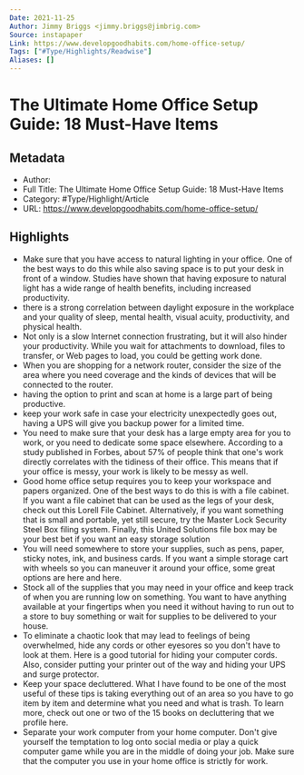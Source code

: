 ```yaml
---
Date: 2021-11-25
Author: Jimmy Briggs <jimmy.briggs@jimbrig.com>
Source: instapaper
Link: https://www.developgoodhabits.com/home-office-setup/
Tags: ["#Type/Highlights/Readwise"]
Aliases: []
---
```

# The Ultimate Home Office Setup Guide: 18 Must-Have Items

## Metadata
- Author: 
- Full Title: The Ultimate Home Office Setup Guide: 18 Must-Have Items
- Category: #Type/Highlight/Article
- URL: https://www.developgoodhabits.com/home-office-setup/

## Highlights
- Make sure that you have access to natural lighting in your office. One of the best ways to do this while also saving space is to put your desk in front of a window. Studies have shown that having exposure to natural light has a wide range of health benefits, including increased productivity.
- there is a strong correlation between daylight exposure in the workplace and your quality of sleep, mental health, visual acuity, productivity, and physical health.
- Not only is a slow Internet connection frustrating, but it will also hinder your productivity. While you wait for attachments to download, files to transfer, or Web pages to load, you could be getting work done.
- When you are shopping for a network router, consider the size of the area where you need coverage and the kinds of devices that will be connected to the router.
- having the option to print and scan at home is a large part of being productive.
- keep your work safe in case your electricity unexpectedly goes out, having a UPS will give you backup power for a limited time.
- You need to make sure that your desk has a large empty area for you to work, or you need to dedicate some space elsewhere. According to a study published in Forbes, about 57% of people think that one's work directly correlates with the tidiness of their office. This means that if your office is messy, your work is likely to be messy as well.
- Good home office setup requires you to keep your workspace and papers organized. One of the best ways to do this is with a file cabinet. If you want a file cabinet that can be used as the legs of your desk, check out this Lorell File Cabinet. Alternatively, if you want something that is small and portable, yet still secure, try the Master Lock Security Steel Box filing system. Finally, this United Solutions file box may be your best bet if you want an easy storage solution
- You will need somewhere to store your supplies, such as pens, paper, sticky notes, ink, and business cards. If you want a simple storage cart with wheels so you can maneuver it around your office, some great options are here and here.
- Stock all of the supplies that you may need in your office and keep track of when you are running low on something.
  You want to have anything available at your fingertips when you need it without having to run out to a store to buy something or wait for supplies to be delivered to your house.
- To eliminate a chaotic look that may lead to feelings of being overwhelmed, hide any cords or other eyesores so you don't have to look at them.
  Here is a good tutorial for hiding your computer cords. Also, consider putting your printer out of the way and hiding your UPS and surge protector.
- Keep your space decluttered.
  What I have found to be one of the most useful of these tips is taking everything out of an area so you have to go item by item and determine what you need and what is trash. To learn more, check out one or two of the 15 books on decluttering that we profile here.
- Separate your work computer from your home computer.
  Don't give yourself the temptation to log onto social media or play a quick computer game while you are in the middle of doing your job. Make sure that the computer you use in your home office is strictly for work.
